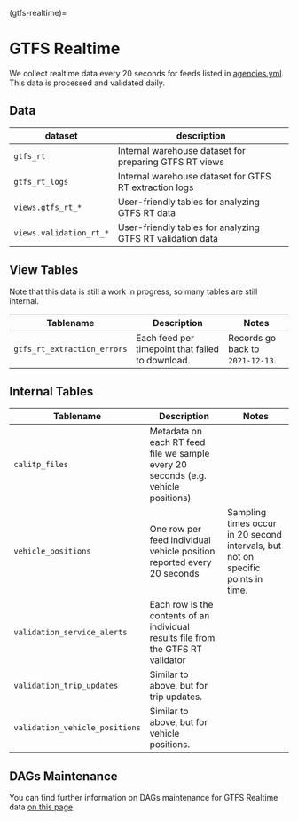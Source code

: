 (gtfs-realtime)=
# GTFS Realtime

We collect realtime data every 20 seconds for feeds listed in [agencies.yml](../airflow/agencies.md).
This data is processed and validated daily.


## Data

| dataset | description |
| ------- | ----------- |
| `gtfs_rt` | Internal warehouse dataset for preparing GTFS RT views |
| `gtfs_rt_logs` | Internal warehouse dataset for GTFS RT extraction logs |
| `views.gtfs_rt_*` | User-friendly tables for analyzing GTFS RT data  |
| `views.validation_rt_*` | User-friendly tables for analyzing GTFS RT validation data |

## View Tables

Note that this data is still a work in progress, so many tables are still internal.

| Tablename | Description | Notes |
|----- | -------- | -------|
| `gtfs_rt_extraction_errors` | Each feed per timepoint that failed to download. | Records go back to `2021-12-13`. |

## Internal Tables

| Tablename | Description | Notes |
| --------- | ----------- | ----- |
| `calitp_files` | Metadata on each RT feed file we sample every 20 seconds (e.g. vehicle positions) | |
| `vehicle_positions` | One row per feed individual vehicle position reported every 20 seconds | Sampling times occur in 20 second intervals, but not on specific points in time. |
| `validation_service_alerts` | Each row is the contents of an individual results file from the GTFS RT validator | |
| `validation_trip_updates` | Similar to above, but for trip updates. | |
| `validation_vehicle_positions` | Similar to above, but for vehicle positions. | |

## DAGs Maintenance

You can find further information on DAGs maintenance for GTFS Realtime data [on this page](gtfs-realtime-dags).
